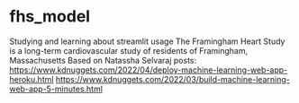 # fhs_model
Studying and learning about streamlit usage
The Framingham Heart Study is a long-term cardiovascular study of residents of Framingham, Massachusetts
Based on Natassha Selvaraj posts:
https://www.kdnuggets.com/2022/04/deploy-machine-learning-web-app-heroku.html
https://www.kdnuggets.com/2022/03/build-machine-learning-web-app-5-minutes.html
